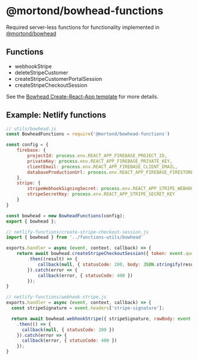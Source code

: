 # @mortond/bowhead-functions

Required server-less functions for functionality implemented in [@mortond/bowhead](https://www.npmjs.com/package/@mortond/bowhead)

## Functions

- webhookStripe
- deleteStripeCustomer
- createStripeCustomerPortalSession
- createStripeCheckoutSession

See the [Bowhead Create-React-App template](https://github.com/daithimorton/bowhead/tree/master/packages/test-app) for more details.

## Example: Netlify functions

```javascript
// utils/bowhead.js
const BowheadFunctions = require('@mortond/bowhead-functions')

const config = {
    firebase: {
        projectId: process.env.REACT_APP_FIREBASE_PROJECT_ID,
        privateKey: process.env.REACT_APP_FIREBASE_PRIVATE_KEY,
        clientEmail: process.env.REACT_APP_FIREBASE_CLIENT_EMAIL,
        databaseProductionUrl: process.env.REACT_APP_FIREBASE_FIRESTORE_PROD_DATABASE_URL,
    },
    stripe: {
        stripeWebhookSigningSecret: process.env.REACT_APP_STRIPE_WEBHOOK_SIGNING_SECRET,
        stripeSecretKey: process.env.REACT_APP_STRIPE_SECRET_KEY
    }
}

const bowhead = new BowheadFunctions(config);
export { bowhead };

// netlify-functions/create-stripe-checkout-session.js
import { bowhead } from '../functions-utils/bowhead'

exports.handler = async (event, context, callback) => {
    return await bowhead.createStripeCheckoutSession({ token: event.queryStringParameters.token, body: event.body })
        .then((result) => {
            callback(null, { statusCode: 200, body: JSON.stringify(result) })
        }).catch(error => {
            callback(error, { statusCode: 400 })
        });
}

// netlify-functions/webhook-stripe.js
exports.handler = async (event, context, callback) => {
  const stripeSignature = event.headers['stripe-signature'];

  return await bowhead.webhookStripe({ stripeSignature, rawBody: event.body })
    .then(() => {
      callback(null, { statusCode: 200 })
    }).catch(error => {
      callback(error, { statusCode: 400 })
    });
}
```